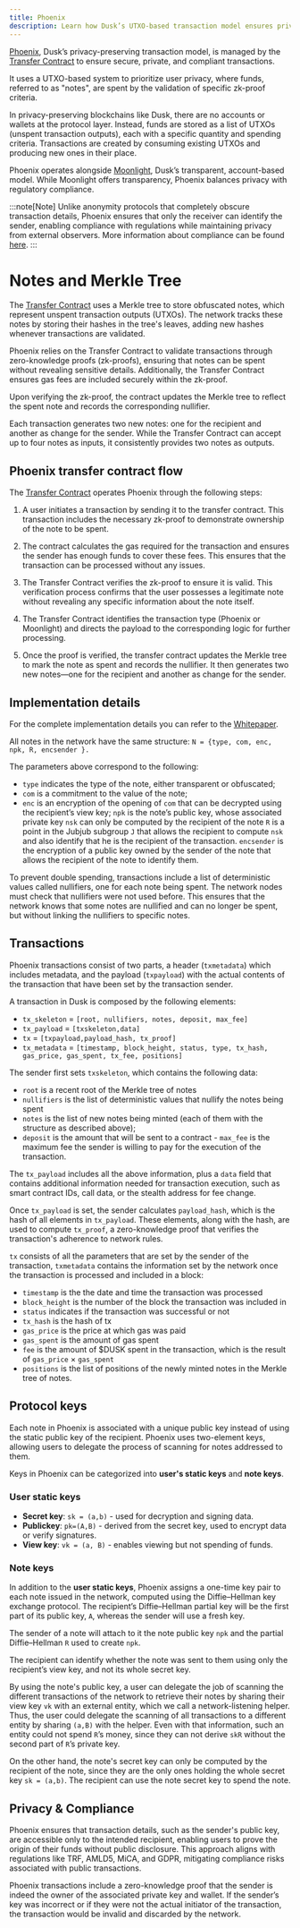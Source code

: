 ```yaml
---
title: Phoenix
description: Learn how Dusk’s UTXO-based transaction model ensures privacy and compliance.
---
```


<a href="https://github.com/dusk-network/phoenix/blob/master/docs/v2/protocol.pdf" target="_blank">Phoenix</a>, Dusk’s privacy-preserving transaction model, is managed by the [Transfer Contract](/learn/deep-dive/transaction_models/transactions) to ensure secure, private, and compliant transactions.

It uses a UTXO-based system to prioritize user privacy, where funds, referred to as "notes", are spent by the validation of specific zk-proof criteria.

In privacy-preserving blockchains like Dusk, there are no accounts or wallets at the protocol layer. Instead, funds are stored as a list of UTXOs (unspent transaction outputs), each with a specific quantity and spending criteria. Transactions are created by consuming existing UTXOs and producing new ones in their place.

Phoenix operates alongside [Moonlight](/learn/deep-dive/transaction_models/moonlight), Dusk’s transparent, account-based model. While Moonlight offers transparency, Phoenix balances privacy with regulatory compliance. 


:::note[Note]
Unlike anonymity protocols that completely obscure transaction details, Phoenix ensures that only the receiver can identify the sender, enabling compliance with regulations while maintaining privacy from external observers. More information about compliance can be found [here](#privacy--compliance).
:::


# Notes and Merkle Tree

The [Transfer Contract](/learn/deep-dive/transaction_models/transactions) uses a Merkle tree to store obfuscated notes, which represent unspent transaction outputs (UTXOs). The network tracks these notes by storing their hashes in the tree's leaves, adding new hashes whenever transactions are validated.

Phoenix relies on the Transfer Contract to validate transactions through zero-knowledge proofs (zk-proofs), ensuring that notes can be spent without revealing sensitive details. 
Additionally, the Transfer Contract ensures gas fees are included securely within the zk-proof.

Upon verifying the zk-proof, the contract updates the Merkle tree to reflect the spent note and records the corresponding nullifier.

Each transaction generates two new notes: one for the recipient and another as change for the sender. While the Transfer Contract can accept up to four notes as inputs, it consistently provides two notes as outputs.

## Phoenix transfer contract flow

The [Transfer Contract](/learn/deep-dive/transaction_models/transactions) operates Phoenix through the following steps:

1) A user initiates a transaction by sending it to the transfer contract. This transaction includes the necessary zk-proof to demonstrate ownership of the note to be spent.

2) The contract calculates the gas required for the transaction and ensures the sender has enough funds to cover these fees. This ensures that the transaction can be processed without any issues.

3) The Transfer Contract verifies the zk-proof to ensure it is valid. This verification process confirms that the user possesses a legitimate note without revealing any specific information about the note itself.

4) The Transfer Contract identifies the transaction type (Phoenix or Moonlight) and directs the payload to the corresponding logic for further processing.

5) Once the proof is verified, the transfer contract updates the Merkle tree to mark the note as spent and records the nullifier. It then generates two new notes—one for the recipient and another as change for the sender.

## Implementation details

For the complete implementation details you can refer to the [Whitepaper](https://dusk-cms.ams3.digitaloceanspaces.com/Dusk_Whitepaper_2024_4db72f92a1.pdf).

All notes in the network have the same structure:
`N = {type, com, enc, npk, R, encsender }.`

The parameters above correspond to the following:
- `type` indicates the type of the note, either transparent or obfuscated;
- `com` is a commitment to the value of the note; 
- `enc` is an encryption of the opening of `com` that can be decrypted using the recipient’s view key; 
`npk` is the note’s public key, whose associated private key `nsk` can only be computed by the recipient of the note
`R` is a point in the Jubjub subgroup `J` that allows the recipient to compute `nsk` and also identify that he is the recipient of the transaction. 
`encsender` is the encryption of a public key owned by the sender of the note that allows the recipient of the note to identify them.

To prevent double spending, transactions include a list of deterministic values called nullifiers, one for each note being spent. The network nodes must check that nullifiers were not used before. This ensures that the network knows that some notes are nullified and can no longer be spent, but without linking the nullifiers to specific notes.

## Transactions

Phoenix transactions consist of two parts, a header (`txmetadata`) which includes metadata, and the payload (`txpayload`) with the actual contents of the transaction that have been set by the transaction sender.

A transaction in Dusk is composed by the following elements:
- `tx_skeleton` = `[root, nullifiers, notes, deposit, max_fee]`
- `tx_payload` = `[txskeleton,data]`
- `tx` = `[txpayload,payload_hash, tx_proof]`
- `tx_metadata` = `[timestamp, block_height, status, type, tx_hash, gas_price, gas_spent, tx_fee, positions]`

The sender first sets `txskeleton`, which contains the following data:
- `root` is a recent root of the Merkle tree of notes
- `nullifiers` is the list of deterministic values that nullify the notes being spent
- `notes` is the list of new notes being minted (each of them with the structure as described above);
- `deposit` is the amount that will be sent to a contract - `max_fee` is the maximum fee the sender is willing to pay for the execution of the transaction.

The `tx_payload` includes all the above information, plus a `data` field that contains additional information needed for transaction execution, such as smart contract IDs, call data, or the stealth address for fee change.

Once `tx_payload` is set, the sender calculates `payload_hash`, which is the hash of all elements in `tx_payload`. These elements, along with the hash, are used to compute `tx_proof`, a zero-knowledge proof that verifies the transaction's adherence to network rules.

`tx` consists of all the parameters that are set by the sender of the transaction, `txmetadata` contains the information set by the network once the transaction is processed and included in a block: 
- `timestamp` is the the date and time the transaction was processed
- `block_height` is the number of the block the transaction was included in
- `status` indicates if the transaction was successful or not
- `tx_hash` is the hash of tx
- `gas_price` is the price at which gas was paid
- `gas_spent` is the amount of gas spent
- `fee` is the amount of $DUSK spent in the transaction, which is the result of `gas_price` × `gas_spent`
- `positions` is the list of positions of the newly minted notes in the Merkle tree of notes.

## Protocol keys

Each note in Phoenix is associated with a unique public key instead of using the static public key of the recipient. Phoenix uses two-element keys, allowing users to delegate the process of scanning for notes addressed to them.

Keys in Phoenix can be categorized into **user's static keys** and **note keys**.

### User static keys

- **Secret key**: `sk = (a,b)` - used for decryption and signing data.
- **Publickey**: `pk=(A,B)` - derived from the secret key, used to encrypt data or verify signatures.
- **View key**: `vk = (a, B)` - enables viewing but not spending of funds.

### Note keys

In addition to the **user static keys**, Phoenix assigns a one-time key pair to each note issued in the network, computed using the Diffie–Hellman key exchange protocol. The recipient’s Diffie–Hellman partial key will be the first part of its public key, `A`, whereas the sender will use a fresh key.

The sender of a note will attach to it the note public key `npk` and the partial Diffie–Hellman `R` used to create `npk`.

The recipient can identify whether the note was sent to them using only the recipient’s view key, and not its whole secret key.

By using the note's public key, a user can delegate the job of scanning the different transactions of the network to retrieve their notes by sharing their view key `vk` with an external entity, which we call a network-listening helper. Thus, the user could delegate the scanning of all transactions to a different entity by sharing `(a,B)` with the helper. Even with that information, such an entity could not spend `R`’s money, since they can not derive `skR` without the second part of `R`’s private key.
 
On the other hand, the note's secret key can only be computed by the recipient of the note, since they are the only ones holding the whole secret key `sk = (a,b)`. The recipient can use the note secret key to spend the note.

## Privacy & Compliance

Phoenix ensures that transaction details, such as the sender's public key, are accessible only to the intended recipient, enabling users to prove the origin of their funds without public disclosure. This approach aligns with regulations like TRF, AMLD5, MiCA, and GDPR, mitigating compliance risks associated with public transactions.

Phoenix transactions include a zero-knowledge proof that the sender is indeed the owner of the associated private key and wallet. If the sender’s key was incorrect or if they were not the actual initiator of the transaction, the transaction would be invalid and discarded by the network.
